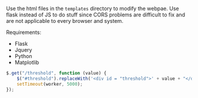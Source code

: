 Use the html files in the `templates` directory to modify the webpae. Use flask instead of JS to do stuff since CORS problems are difficult to fix and are not applicable to every browser and system.

Requirements:

-   Flask
-   Jquery
-   Python
-   Matplotlib

```js
$.get("/threshold", function (value) {
    $("#threshold").replaceWith('<div id = "threshold">' + value + "</div>");
    setTimeout(worker, 5000);
});
```
